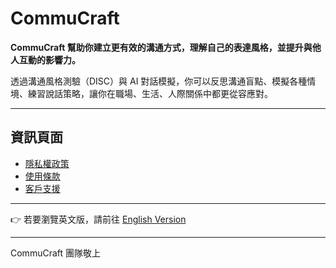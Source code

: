 # CommuCraft  

**CommuCraft 幫助你建立更有效的溝通方式，理解自己的表達風格，並提升與他人互動的影響力。**

透過溝通風格測驗（DISC）與 AI 對話模擬，你可以反思溝通盲點、模擬各種情境、練習說話策略，讓你在職場、生活、人際關係中都更從容應對。

---

## 資訊頁面  

- [隱私權政策](privacy-policy/zh.md)  
- [使用條款](terms-of-use/zh.md)  
- [客戶支援](customer-support/zh.md)  

---

👉 若要瀏覽英文版，請前往 [English Version](index.md)

---

CommuCraft 團隊敬上  